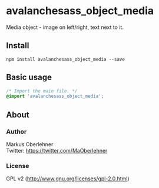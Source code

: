# avalanchesass_object_media
Media object - image on left/right, text next to it.

## Install
```
npm install avalanchesass_object_media --save
```

## Basic usage
```css
/* Import the main file. */
@import 'avalanchesass_object_media';
```

## About
### Author
Markus Oberlehner  
Twitter: https://twitter.com/MaOberlehner

### License
GPL v2 (http://www.gnu.org/licenses/gpl-2.0.html)
